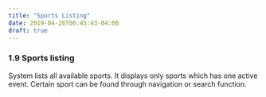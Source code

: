 ```yaml
---
title: "Sports Listing"
date: 2019-04-26T06:45:43-04:00
draft: true
---
```


### 1.9 Sports listing

System lists all available sports. It displays only sports which has one active event. Certain sport can be found through navigation or search function.
